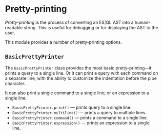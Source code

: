 # Pretty-printing

*Pretty-printing* is the process of converting an ES|QL AST into a
human-readable string. This is useful for debugging or for displaying
the AST to the user.

This module provides a number of pretty-printing options.


## `BasicPrettyPrinter`

The `BasicPrettyPrinter` class provides the most basic pretty-printing&mdash;it
prints a query to a single line. Or it can print a query with each command on
a separate line, with the ability to customize the indentation before the pipe
character.

It can also print a single command to a single line; or an expression to a
single line.

- `BasicPrettyPrinter.print()` &mdash; prints query to a single line.
- `BasicPrettyPrinter.multiline()` &mdash; prints a query to multiple lines.
- `BasicPrettyPrinter.command()` &mdash; prints a command to a single line.
- `BasicPrettyPrinter.expression()` &mdash; prints an expression to a single line.
